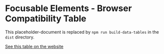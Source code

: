 
# Focusable Elements - Browser Compatibility Table

This placeholder-document is replaced by `npm run build-data-tables` in the `dist` directory.

[See this table on the website](http://medialize.github.io/ally.js/docs/data-tables/focusable.html)
